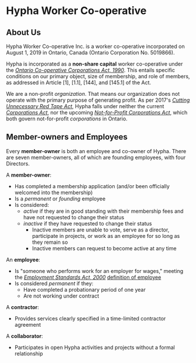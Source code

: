 # Hypha Worker Co-operative

## About Us 

Hypha Worker Co-operative Inc. is a worker co-operative incorporated on August 
1, 2019 in Ontario, Canada (Ontario Corporation No. 5019866).

Hypha is incorporated as a **non-share capital** worker co-operative under the 
[*Ontario Co-operative Corporations Act, 1990*][coop-act]. 
This entails specific conditions on our primary object, size of membership, 
and role of members, as addressed in Article [1], [1.1], [144], 
and [145.1] of the Act.

We are a non-profit _organization_. 
That means our organization does not operate with the primary purpose of generating profit. 
As per 2017's [_Cutting Unnecessary Red Tape Act_](https://www.ontario.ca/laws/statute/s17020), 
Hypha falls under neither the current [_Corporations Act_](https://www.ontario.ca/laws/statute/90c38), 
nor the upcoming [_Not-for-Profit Corporations Act_](https://www.ontario.ca/laws/statute/10n15), 
which both govern not-for-profit _corporations_ in Ontario.

## Member-owners and Employees

Every **member-owner** is both an employee and co-owner of Hypha. There are 
seven member-owners, all of which are founding employees, with four Directors.

A **member-owner**:
  - Has completed a membership application (and/or been officially welcomed into 
    the membership)
  - Is a *permanent* or *founding* employee
  - Is considered:
    - *active* if they are in good standing with their membership fees and have 
      not requested to change their status
    - *inactive* if they have requested to change their status
      - Inactive members are unable to vote, serve as a director, participate in 
        projects, or work as an employee for so long as they remain so
      - Inactive members can request to become active at any time

An **employee**: 
  - Is "someone who performs work for an employer for wages," meeting the 
    [*Employment Standards Act, 2000*][es-act] [definition of employee][esa-employee] 
  - Is considered *permanent* if they:
    - Have completed a probationary period of one year 
    - Are not working under contract

A **contractor**:
  - Provides services clearly specified in a time-limited contractor agreement

A **collaborator**:
  - Participates in open Hypha activities and projects without a formal 
    relationship


<!-- Links -->
[coop-act]: https://www.ontario.ca/laws/statute/90c35
[es-act]: https://www.ontario.ca/laws/statute/00e41
[esa-employee]: https://www.ontario.ca/document/changing-workplaces-review-final-report/chapter-8-who-employer-and-who-employee-under-employment-standards-act-2000#section-1
